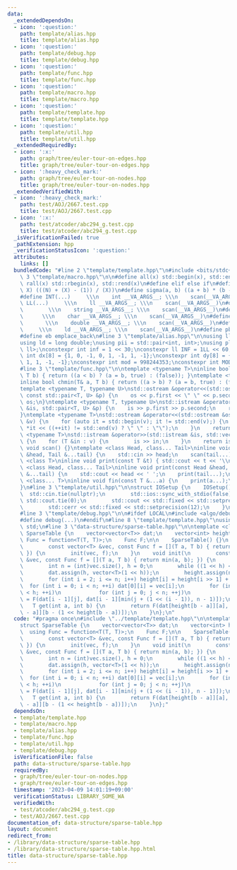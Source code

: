 ```yaml
---
data:
  _extendedDependsOn:
  - icon: ':question:'
    path: template/alias.hpp
    title: template/alias.hpp
  - icon: ':question:'
    path: template/debug.hpp
    title: template/debug.hpp
  - icon: ':question:'
    path: template/func.hpp
    title: template/func.hpp
  - icon: ':question:'
    path: template/macro.hpp
    title: template/macro.hpp
  - icon: ':question:'
    path: template/template.hpp
    title: template/template.hpp
  - icon: ':question:'
    path: template/util.hpp
    title: template/util.hpp
  _extendedRequiredBy:
  - icon: ':x:'
    path: graph/tree/euler-tour-on-edges.hpp
    title: graph/tree/euler-tour-on-edges.hpp
  - icon: ':heavy_check_mark:'
    path: graph/tree/euler-tour-on-nodes.hpp
    title: graph/tree/euler-tour-on-nodes.hpp
  _extendedVerifiedWith:
  - icon: ':heavy_check_mark:'
    path: test/AOJ/2667.test.cpp
    title: test/AOJ/2667.test.cpp
  - icon: ':x:'
    path: test/atcoder/abc294_g.test.cpp
    title: test/atcoder/abc294_g.test.cpp
  _isVerificationFailed: true
  _pathExtension: hpp
  _verificationStatusIcon: ':question:'
  attributes:
    links: []
  bundledCode: "#line 2 \"template/template.hpp\"\n#include <bits/stdc++.h>\n#line\
    \ 3 \"template/macro.hpp\"\n\n#define all(x) std::begin(x), std::end(x)\n#define\
    \ rall(x) std::rbegin(x), std::rend(x)\n#define elif else if\n#define updiv(N,\
    \ X) (((N) + (X) - (1)) / (X))\n#define sigma(a, b) ((a + b) * (b - a + 1) / 2)\n\
    #define INT(...)     \\\n    int __VA_ARGS__; \\\n    scan(__VA_ARGS__)\n#define\
    \ LL(...)     \\\n    ll __VA_ARGS__; \\\n    scan(__VA_ARGS__)\n#define STR(...)\
    \        \\\n    string __VA_ARGS__; \\\n    scan(__VA_ARGS__)\n#define CHR(...)\
    \      \\\n    char __VA_ARGS__; \\\n    scan(__VA_ARGS__)\n#define DOU(...) \
    \       \\\n    double __VA_ARGS__; \\\n    scan(__VA_ARGS__)\n#define LD(...)\
    \     \\\n    ld __VA_ARGS__; \\\n    scan(__VA_ARGS__)\n#define pb push_back\n\
    #define eb emplace_back\n#line 3 \"template/alias.hpp\"\n\nusing ll = long long;\n\
    using ld = long double;\nusing pii = std::pair<int, int>;\nusing pll = std::pair<ll,\
    \ ll>;\nconstexpr int inf = 1 << 30;\nconstexpr ll INF = 1LL << 60;\nconstexpr\
    \ int dx[8] = {1, 0, -1, 0, 1, -1, 1, -1};\nconstexpr int dy[8] = {0, 1, 0, -1,\
    \ 1, 1, -1, -1};\nconstexpr int mod = 998244353;\nconstexpr int MOD = 1e9 + 7;\n\
    #line 3 \"template/func.hpp\"\n\ntemplate <typename T>\ninline bool chmax(T& a,\
    \ T b) { return ((a < b) ? (a = b, true) : (false)); }\ntemplate <typename T>\n\
    inline bool chmin(T& a, T b) { return ((a > b) ? (a = b, true) : (false)); }\n\
    template <typename T, typename U>\nstd::ostream &operator<<(std::ostream &os,\
    \ const std::pair<T, U> &p) {\n    os << p.first << \" \" << p.second;\n    return\
    \ os;\n}\ntemplate <typename T, typename U>\nstd::istream &operator>>(std::istream\
    \ &is, std::pair<T, U> &p) {\n    is >> p.first >> p.second;\n    return is;\n\
    }\ntemplate <typename T>\nstd::ostream &operator<<(std::ostream &os, const std::vector<T>\
    \ &v) {\n    for (auto it = std::begin(v); it != std::end(v);) {\n        os <<\
    \ *it << ((++it) != std::end(v) ? \" \" : \"\");\n    }\n    return os;\n}\ntemplate\
    \ <typename T>\nstd::istream &operator>>(std::istream &is, std::vector<T> &v)\
    \ {\n    for (T &in : v) {\n        is >> in;\n    }\n    return is;\n}\ninline\
    \ void scan() {}\ntemplate <class Head, class... Tail>\ninline void scan(Head\
    \ &head, Tail &...tail) {\n    std::cin >> head;\n    scan(tail...);\n}\ntemplate\
    \ <class T>\ninline void print(const T &t) { std::cout << t << '\\n'; }\ntemplate\
    \ <class Head, class... Tail>\ninline void print(const Head &head, const Tail\
    \ &...tail) {\n    std::cout << head << ' ';\n    print(tail...);\n}\ntemplate\
    \ <class... T>\ninline void fin(const T &...a) {\n    print(a...);\n    exit(0);\n\
    }\n#line 3 \"template/util.hpp\"\n\nstruct IOSetup {\n    IOSetup() {\n      \
    \  std::cin.tie(nullptr);\n        std::ios::sync_with_stdio(false);\n       \
    \ std::cout.tie(0);\n        std::cout << std::fixed << std::setprecision(12);\n\
    \        std::cerr << std::fixed << std::setprecision(12);\n    }\n} IOSetup;\n\
    #line 3 \"template/debug.hpp\"\n\n#ifdef LOCAL\n#include <algo/debug.hpp>\n#else\n\
    #define debug(...)\n#endif\n#line 8 \"template/template.hpp\"\nusing namespace\
    \ std;\n#line 3 \"data-structure/sparse-table.hpp\"\n\ntemplate <class T>\nstruct\
    \ SparseTable {\n    vector<vector<T>> dat;\n    vector<int> height;\n    using\
    \ Func = function<T(T, T)>;\n    Func F;\n\n    SparseTable() {}\n    SparseTable(\n\
    \        const vector<T> &vec, const Func f = [](T a, T b) { return min(a, b);\
    \ }) {\n        init(vec, f);\n    }\n    void init(\n        const vector<T>\
    \ &vec, const Func f = [](T a, T b) { return min(a, b); }) {\n        F = f;\n\
    \        int n = (int)vec.size(), h = 0;\n        while ((1 << h) < n) ++h;\n\
    \        dat.assign(h, vector<T>(1 << h));\n        height.assign(n + 1, 0);\n\
    \        for (int i = 2; i <= n; i++) height[i] = height[i >> 1] + 1;\n      \
    \  for (int i = 0; i < n; ++i) dat[0][i] = vec[i];\n        for (int i = 1; i\
    \ < h; ++i)\n            for (int j = 0; j < n; ++j)\n                dat[i][j]\
    \ = F(dat[i - 1][j], dat[i - 1][min(j + (1 << (i - 1)), n - 1)]);\n    }\n\n \
    \   T get(int a, int b) {\n        return F(dat[height[b - a]][a], dat[height[b\
    \ - a]][b - (1 << height[b - a])]);\n    }\n};\n"
  code: "#pragma once\n#include \"../template/template.hpp\"\n\ntemplate <class T>\n\
    struct SparseTable {\n    vector<vector<T>> dat;\n    vector<int> height;\n  \
    \  using Func = function<T(T, T)>;\n    Func F;\n\n    SparseTable() {}\n    SparseTable(\n\
    \        const vector<T> &vec, const Func f = [](T a, T b) { return min(a, b);\
    \ }) {\n        init(vec, f);\n    }\n    void init(\n        const vector<T>\
    \ &vec, const Func f = [](T a, T b) { return min(a, b); }) {\n        F = f;\n\
    \        int n = (int)vec.size(), h = 0;\n        while ((1 << h) < n) ++h;\n\
    \        dat.assign(h, vector<T>(1 << h));\n        height.assign(n + 1, 0);\n\
    \        for (int i = 2; i <= n; i++) height[i] = height[i >> 1] + 1;\n      \
    \  for (int i = 0; i < n; ++i) dat[0][i] = vec[i];\n        for (int i = 1; i\
    \ < h; ++i)\n            for (int j = 0; j < n; ++j)\n                dat[i][j]\
    \ = F(dat[i - 1][j], dat[i - 1][min(j + (1 << (i - 1)), n - 1)]);\n    }\n\n \
    \   T get(int a, int b) {\n        return F(dat[height[b - a]][a], dat[height[b\
    \ - a]][b - (1 << height[b - a])]);\n    }\n};"
  dependsOn:
  - template/template.hpp
  - template/macro.hpp
  - template/alias.hpp
  - template/func.hpp
  - template/util.hpp
  - template/debug.hpp
  isVerificationFile: false
  path: data-structure/sparse-table.hpp
  requiredBy:
  - graph/tree/euler-tour-on-nodes.hpp
  - graph/tree/euler-tour-on-edges.hpp
  timestamp: '2023-04-09 14:01:19+09:00'
  verificationStatus: LIBRARY_SOME_WA
  verifiedWith:
  - test/atcoder/abc294_g.test.cpp
  - test/AOJ/2667.test.cpp
documentation_of: data-structure/sparse-table.hpp
layout: document
redirect_from:
- /library/data-structure/sparse-table.hpp
- /library/data-structure/sparse-table.hpp.html
title: data-structure/sparse-table.hpp
---
```

